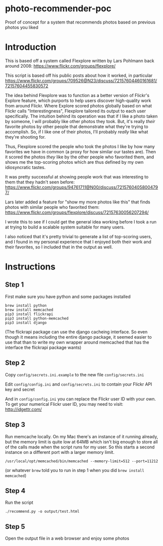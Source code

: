 # photo-recommender-poc

Proof of concept for a system that recommends photos based on previous photos you liked

# Introduction

This is based off a system called Flexplore written by Lars Pohlmann back around 2008: https://www.flickr.com/groups/flexplore/ 

This script is based off his public posts about how it worked, in particular https://www.flickr.com/groups/709526@N23/discuss/72157604460161681/72157604455830572

The idea behind Flexplore was to function as a better version of Flickr's Explore feature, which purports to help users discover high-quality work from around Flickr. Where Explore scored photos globally based on what Flickr calls "Interestingness", Flexplore tailored its output to each user specifically. The intuition behind its operation was that if I like a photo taken by someone, I will probably like other photos they took. But, it's really *their* favorite photos by other people that demonstrate what they're trying to accomplish. So, if I like one of their photos, I'll probably *really* like what they're shooting for. 

Thus, Flexplore scored the people who took the photos I like by how many favorites we have in common (a proxy for how similar our tastes are). Then it scored the photos *they* like by the other people who favorited them, and shows me the top-scoring photos which are thus defined by my own idiosyncratic tastes.

It was pretty successful at showing people work that was interesting to them that they hadn't seen before: https://www.flickr.com/groups/94761711@N00/discuss/72157604058004797/

Lars later added a feature for "show my more photos like this" that finds photos with similar people who favorited them: https://www.flickr.com/groups/flexplore/discuss/72157630056207294/

I wrote this to see if I could get the general idea working before I took a run at trying to build a scalable system suitable for many users.

I also noticed that it's pretty trivial to generate a list of top-scoring users, and I found in my personal experience that I enjoyed both their work and their favorites, so I included that in the output as well.

# Instructions

## Step 1

First make sure you have python and some packages installed

```
brew install python
brew install memcached
pip3 install flickrapi
pip3 install python-memcached
pip3 install django
```

(The flickrapi package can use the django cacheing interface. So even though it means including the 
entire django package, it seemed easier to use that than to write my own wrapper around memcached that has the
interface the flickrapi package wants)

## Step 2

Copy `config/secrets.ini.example` to the new file `config/secrets.ini`

Edit `config/config.ini` and `config/secrets.ini` to contain your Flickr API key and secret

And in `config/config.ini` you can replace the Flickr user ID with your own. To get your numerical Flickr user ID, you may need to visit: http://idgettr.com/

## Step 3

Run memcache locally. On my Mac there's an instance of it running already, but the memory limit is quite low at 64MB
which isn't big enough to store all of the calls made when the script runs for my user. So this starts a second 
instance on a different port with a larger memory limit.

```
/usr/local/opt/memcached/bin/memcached --memory-limit=512 --port=11212
```

(or whatever `brew` told you to run in step 1 when you did `brew install memcached`)

## Step 4

Run the script

```
./recommend.py -o output/test.html
```

## Step 5

Open the output file in a web browser and enjoy some photos
